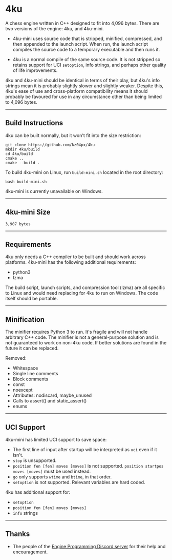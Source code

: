 # 4ku
A chess engine written in C++ designed to fit into 4,096 bytes. There are two versions of the engine: 4ku, and 4ku-mini.

- 4ku-mini uses source code that is stripped, minified, compressed, and then appended to the launch script. When run, the launch script compiles the source code to a temporary executable and then runs it.

- 4ku is a normal compile of the same source code. It is not stripped so retains support for UCI `setoption`, info strings, and perhaps other quality of life improvements.

4ku and 4ku-mini should be identical in terms of their play, but 4ku's info strings mean it is probably slightly slower and slightly weaker. Despite this, 4ku's ease of use and cross-platform compatibility means it should probably be favoured for use in any circumstance other than being limited to 4,096 bytes.

---

## Build Instructions
4ku can be built normally, but it won't fit into the size restriction:
```
git clone https://github.com/kz04px/4ku
mkdir 4ku/build
cd 4ku/build
cmake ..
cmake --build .
```
To build 4ku-mini on Linux, run `build-mini.sh` located in the root directory:
```
bash build-mini.sh
```
4ku-mini is currently unavailable on Windows.

---

## 4ku-mini Size
```
3,907 bytes
```

---

## Requirements
4ku only needs a C++ compiler to be built and should work across platforms.
4ku-mini has the following additional requirements:
- python3
- lzma

The build script, launch scripts, and compression tool (lzma) are all specific to Linux and would need replacing for 4ku to run on Windows. The code itself should be portable.

---

## Minification
The minifier requires Python 3 to run. It's fragile and will not handle arbitrary C++ code. The minifier is not a general-purpose solution and is not guaranteed to work on non-4ku code. If better solutions are found in the future it can be replaced.

Removed:
- Whitespace
- Single line comments
- Block comments
- const
- noexcept
- Attributes: nodiscard, maybe_unused
- Calls to assert() and static_assert()
- enums

---

## UCI Support
4ku-mini has limited UCI support to save space:
- The first line of input after startup will be interpreted as `uci` even if it isn't.
- `stop` is unsupported.
- `position fen [fen] moves [moves]` is not supported. `position startpos moves [moves]` must be used instead.
- `go` only supports `wtime` and `btime`, in that order.
- `setoption` is not supported. Relevant variables are hard coded.

4ku has additional support for:
- `setoption`
- `position fen [fen] moves [moves]`
- `info` strings

---

## Thanks
- The people of the [Engine Programming Discord server](https://discord.gg/invite/YctB2p4) for their help and encouragement.
